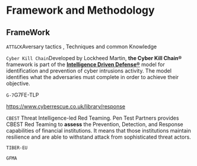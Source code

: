 # Framework and Methodology

## FrameWork

`ATT&CK`Aversary tactics , Techniques and common Knowledge

`Cyber Kill Chain`Developed by Lockheed Martin, **the Cyber Kill Chain®** framework is part of the **[Intelligence Driven Defense®](https://www.lockheedmartin.com/en-us/capabilities/cyber/intelligence-driven-defense.html)** model for identification and prevention of cyber intrusions activity. The model identifies what the adversaries must complete in order to achieve their objective.

`G-7`G7FE-TLP

https://www.cyberrescue.co.uk/library/response

`CBEST` Threat Intelligence-led Red Teaming. Pen Test Partners provides CBEST Red Teaming to **assess** the Prevention, Detection, and Response capabilities of financial 
institutions. It means that those institutions maintain resilience and 
are able to withstand attack from sophisticated threat actors.

`TIBER-EU`

`GFMA`
